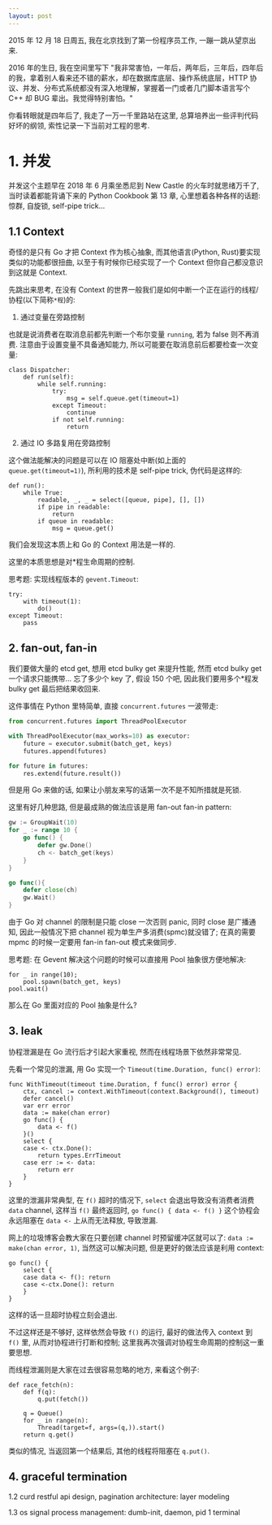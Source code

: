 ```yaml
---
layout: post
---
```


2015 年 12 月 18 日周五, 我在北京找到了第一份程序员工作, 一蹦一跳从望京出来.

2016 年的生日, 我在空间里写下 "我非常害怕，一年后，两年后，三年后，四年后的我，拿着别人看来还不错的薪水，却在数据库底层、操作系统底层，HTTP 协议、并发、分布式系统都没有深入地理解，掌握着一门或者几门脚本语言写个 C++ 却 BUG 辈出。我觉得特别害怕。"

你看转眼就是四年后了, 我走了一万一千里路站在这里, 总算培养出一些评判代码好坏的纲领, 索性记录一下当前对工程的思考.

# 1. 并发

并发这个主题早在 2018 年 6 月乘坐悉尼到 New Castle 的火车时就思绪万千了, 当时读着都能背诵下来的 Python Cookbook 第 13 章, 心里想着各种各样的话题: 惊群, 自旋锁, self-pipe trick...

## 1.1 Context

奇怪的是只有 Go 才把 Context 作为核心抽象, 而其他语言(Python, Rust)要实现类似的功能都很扭曲, 以至于有时候你已经实现了一个 Context 但你自己都没意识到这就是 Context.

先跳出来思考, 在没有 Context 的世界一般我们是如何中断一个正在运行的线程/协程(以下简称`*程`)的:

1. 通过变量在旁路控制

也就是说消费者在取消息前都先判断一个布尔变量 `running`, 若为 false 则不再消费. 注意由于设置变量不具备通知能力, 所以可能要在取消息前后都要检查一次变量:

```
class Dispatcher:
    def run(self):
        while self.running:
            try:
                msg = self.queue.get(timeout=1)
            except Timeout:
                continue
            if not self.running:
                return
```

2. 通过 IO 多路复用在旁路控制

这个做法能解决的问题是可以在 IO 阻塞处中断(如上面的 `queue.get(timeout=1)`), 所利用的技术是 self-pipe trick, 伪代码是这样的:

```
def run():
    while True:
        readable, _, _ = select([queue, pipe], [], [])
        if pipe in readable:
            return
        if queue in readable:
            msg = queue.get()
```

我们会发现这本质上和 Go 的 Context 用法是一样的.

这里的本质思想是对*程生命周期的控制.

思考题: 实现线程版本的 `gevent.Timeout`:

```
try:
    with timeout(1):
        do()
except Timeout:
    pass
```

## 2. fan-out, fan-in

我们要做大量的 etcd get, 想用 etcd bulky get 来提升性能, 然而 etcd bulky get 一个请求只能携带... 忘了多少个 key 了, 假设 150 个吧, 因此我们要用多个*程发 bulky get 最后把结果收回来.

这件事情在 Python 里特简单, 直接 `concurrent.futures` 一波带走:

```python
from concurrent.futures import ThreadPoolExecutor

with ThreadPoolExecutor(max_works=10) as executor:
    future = executor.submit(batch_get, keys)
    futures.append(futures)

for future in futures:
    res.extend(future.result())
```

但是用 Go 来做的话, 如果让小朋友来写的话第一次不是不知所措就是死锁.

这里有好几种思路, 但是最成熟的做法应该是用 fan-out fan-in pattern:

```go
gw := GroupWait(10)
for _ := range 10 {
    go func() {
        defer gw.Done()
        ch <- batch_get(keys)
    }
}

go func(){
    defer close(ch)
    gw.Wait()
}
```

由于 Go 对 channel 的限制是只能 close 一次否则 panic, 同时 close 是广播通知, 因此一般情况下把 channel 视为单生产多消费(spmc)就没错了; 在真的需要 mpmc 的时候一定要用 fan-in fan-out 模式来做同步.

思考题: 在 Gevent 解决这个问题的时候可以直接用 Pool 抽象很方便地解决:

```
for _ in range(10);
    pool.spawn(batch_get, keys)
pool.wait()
```

那么在 Go 里面对应的 Pool 抽象是什么?


## 3. leak

协程泄漏是在 Go 流行后才引起大家重视, 然而在线程场景下依然非常常见.

先看一个常见的泄漏, 用 Go 实现一个 `Timeout(time.Duration, func() error)`:

```
func WithTimeout(timeout time.Duration, f func() error) error {
	ctx, cancel := context.WithTimeout(context.Background(), timeout)
	defer cancel()
	var err error
	data := make(chan error)
	go func() {
		data <- f()
	}()
	select {
	case <- ctx.Done():
		return types.ErrTimeout
	case err := <- data:
		return err
	}
}
```

这里的泄漏非常典型, 在 `f()` 超时的情况下, `select` 会退出导致没有消费者消费 `data` channel, 这样当 `f()` 最终返回时, `go func() { data <- f() }` 这个协程会永远阻塞在 `data <-` 上从而无法释放, 导致泄漏.

网上的垃圾博客会教大家在只要创建 channel 时预留缓冲区就可以了: `data := make(chan error, 1)`, 当然这可以解决问题, 但是更好的做法应该是利用 context:

```
go func() {
    select {
    case data <- f(): return
    case <-ctx.Done(): return
    }
}
```

这样的话一旦超时协程立刻会退出.

不过这样还是不够好, 这样依然会导致 `f()` 的运行, 最好的做法传入 context 到 `f()` 里, 从而对协程进行打断和控制; 这里我再次强调对协程生命周期的控制这一重要思想.

而线程泄漏则是大家在过去很容易忽略的地方, 来看这个例子:

```
def race_fetch(n):
    def f(q):
        q.put(fetch())

    q = Queue()
    for _ in range(n):
        Thread(target=f, args=(q,)).start()
    return q.get()
```

类似的情况, 当返回第一个结果后, 其他的线程将阻塞在 `q.put()`.

## 4. graceful termination



1.2 curd
restful api design, pagination
architecture: layer
modeling

1.3 os
signal
process management: dumb-init, daemon, pid 1
terminal
